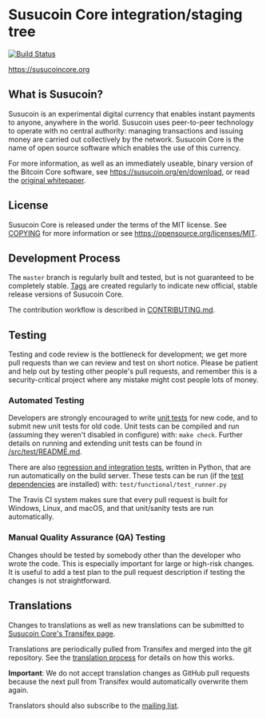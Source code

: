 Susucoin Core integration/staging tree
=====================================

[![Build Status](https://travis-ci.org/susucoin/susucoin.svg?branch=master)](https://travis-ci.org/susucoin/susucoin)

https://susucoincore.org

What is Susucoin?
----------------

Susucoin is an experimental digital currency that enables instant payments to
anyone, anywhere in the world. Susucoin uses peer-to-peer technology to operate
with no central authority: managing transactions and issuing money are carried
out collectively by the network. Susucoin Core is the name of open source
software which enables the use of this currency.

For more information, as well as an immediately useable, binary version of
the Bitcoin Core software, see https://susucoin.org/en/download, or read the
[original whitepaper](https://susucoincore.org/susucoin.pdf).

License
-------

Susucoin Core is released under the terms of the MIT license. See [COPYING](COPYING) for more
information or see https://opensource.org/licenses/MIT.

Development Process
-------------------

The `master` branch is regularly built and tested, but is not guaranteed to be
completely stable. [Tags](https://github.com/susucoin/susucoin/tags) are created
regularly to indicate new official, stable release versions of Susucoin Core.

The contribution workflow is described in [CONTRIBUTING.md](CONTRIBUTING.md).

Testing
-------

Testing and code review is the bottleneck for development; we get more pull
requests than we can review and test on short notice. Please be patient and help out by testing
other people's pull requests, and remember this is a security-critical project where any mistake might cost people
lots of money.

### Automated Testing

Developers are strongly encouraged to write [unit tests](src/test/README.md) for new code, and to
submit new unit tests for old code. Unit tests can be compiled and run
(assuming they weren't disabled in configure) with: `make check`. Further details on running
and extending unit tests can be found in [/src/test/README.md](/src/test/README.md).

There are also [regression and integration tests](/test), written
in Python, that are run automatically on the build server.
These tests can be run (if the [test dependencies](/test) are installed) with: `test/functional/test_runner.py`

The Travis CI system makes sure that every pull request is built for Windows, Linux, and macOS, and that unit/sanity tests are run automatically.

### Manual Quality Assurance (QA) Testing

Changes should be tested by somebody other than the developer who wrote the
code. This is especially important for large or high-risk changes. It is useful
to add a test plan to the pull request description if testing the changes is
not straightforward.

Translations
------------

Changes to translations as well as new translations can be submitted to
[Susucoin Core's Transifex page](https://www.transifex.com/projects/p/susucoin/).

Translations are periodically pulled from Transifex and merged into the git repository. See the
[translation process](doc/translation_process.md) for details on how this works.

**Important**: We do not accept translation changes as GitHub pull requests because the next
pull from Transifex would automatically overwrite them again.

Translators should also subscribe to the [mailing list](https://groups.google.com/forum/#!forum/susucoin-translators).
